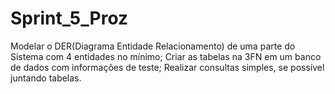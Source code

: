 # Sprint_5_Proz
Modelar o DER(Diagrama Entidade Relacionamento) de uma parte do Sistema com 4 entidades no mínimo;
Criar as tabelas na 3FN em um banco de dados com informações de teste;
Realizar consultas simples, se possível juntando tabelas.
